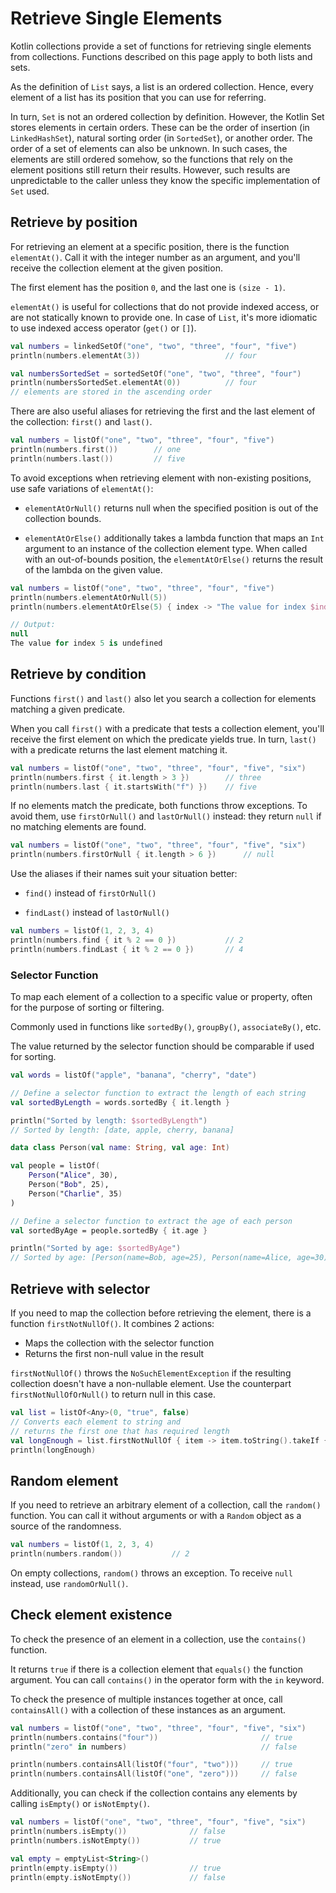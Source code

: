 # Retrieve Single Elements

Kotlin collections provide a set of functions for retrieving single elements from collections. Functions described on this page apply to both lists and sets.

As the definition of `List` says, a list is an ordered collection. Hence, every element of a list has its position that you can use for referring.

In turn, `Set` is not an ordered collection by definition. However, the Kotlin Set stores elements in certain orders. These can be the order of insertion (in `LinkedHashSet`), natural sorting order (in `SortedSet`), or another order. The order of a set of elements can also be unknown. In such cases, the elements are still ordered somehow, so the functions that rely on the element positions still return their results. However, such results are unpredictable to the caller unless they know the specific implementation of `Set` used.

## Retrieve by position

For retrieving an element at a specific position, there is the function `elementAt()`. Call it with the integer number as an argument, and you'll receive the collection element at the given position. 

The first element has the position `0`, and the last one is `(size - 1)`.

`elementAt()` is useful for collections that do not provide indexed access, or are not statically known to provide one. In case of `List`, it's more idiomatic to use indexed access operator (`get()` or `[]`).

```Kotlin
val numbers = linkedSetOf("one", "two", "three", "four", "five")
println(numbers.elementAt(3))                   // four

val numbersSortedSet = sortedSetOf("one", "two", "three", "four")
println(numbersSortedSet.elementAt(0))          // four
// elements are stored in the ascending order
```

There are also useful aliases for retrieving the first and the last element of the collection: `first()` and `last()`.

```Kotlin
val numbers = listOf("one", "two", "three", "four", "five")
println(numbers.first())        // one
println(numbers.last())         // five
```

To avoid exceptions when retrieving element with non-existing positions, use safe variations of `elementAt()`:

- `elementAtOrNull()` returns null when the specified position is out of the collection bounds.

- `elementAtOrElse()` additionally takes a lambda function that maps an `Int` argument to an instance of the collection element type. When called with an out-of-bounds position, the `elementAtOrElse()` returns the result of the lambda on the given value.

```Kotlin
val numbers = listOf("one", "two", "three", "four", "five")
println(numbers.elementAtOrNull(5))
println(numbers.elementAtOrElse(5) { index -> "The value for index $index is undefined"})

// Output:
null
The value for index 5 is undefined
```

## Retrieve by condition

Functions `first()` and `last()` also let you search a collection for elements matching a given predicate. 

When you call `first()` with a predicate that tests a collection element, you'll receive the first element on which the predicate yields true. In turn, `last()` with a predicate returns the last element matching it.

```Kotlin
val numbers = listOf("one", "two", "three", "four", "five", "six")
println(numbers.first { it.length > 3 })        // three
println(numbers.last { it.startsWith("f") })    // five
```

If no elements match the predicate, both functions throw exceptions. To avoid them, use `firstOrNull()` and `lastOrNull()` instead: they return `null` if no matching elements are found.

```Kotlin
val numbers = listOf("one", "two", "three", "four", "five", "six")
println(numbers.firstOrNull { it.length > 6 })      // null
```

Use the aliases if their names suit your situation better:

- `find()` instead of `firstOrNull()`

- `findLast()` instead of `lastOrNull()`

```Kotlin
val numbers = listOf(1, 2, 3, 4)
println(numbers.find { it % 2 == 0 })           // 2
println(numbers.findLast { it % 2 == 0 })       // 4
```

###  Selector Function

To map each element of a collection to a specific value or property, often for the purpose of sorting or filtering.

Commonly used in functions like `sortedBy()`, `groupBy()`, `associateBy()`, etc.

The value returned by the selector function should be comparable if used for sorting.

```Kotlin
val words = listOf("apple", "banana", "cherry", "date")

// Define a selector function to extract the length of each string
val sortedByLength = words.sortedBy { it.length }

println("Sorted by length: $sortedByLength")
// Sorted by length: [date, apple, cherry, banana]
```

```Kotlin
data class Person(val name: String, val age: Int)

val people = listOf(
    Person("Alice", 30),
    Person("Bob", 25),
    Person("Charlie", 35)
)

// Define a selector function to extract the age of each person
val sortedByAge = people.sortedBy { it.age }

println("Sorted by age: $sortedByAge")
// Sorted by age: [Person(name=Bob, age=25), Person(name=Alice, age=30), Person(name=Charlie, age=35)]
```

## Retrieve with selector

If you need to map the collection before retrieving the element, there is a function `firstNotNullOf()`. It combines 2 actions:
- Maps the collection with the selector function
- Returns the first non-null value in the result

`firstNotNullOf()` throws the `NoSuchElementException` if the resulting collection doesn't have a non-nullable element. Use the counterpart `firstNotNullOfOrNull()` to return null in this case.

```Kotlin
val list = listOf<Any>(0, "true", false)
// Converts each element to string and 
// returns the first one that has required length
val longEnough = list.firstNotNullOf { item -> item.toString().takeIf { it.length >= 4 } }
println(longEnough)
```

## Random element

If you need to retrieve an arbitrary element of a collection, call the `random()` function. You can call it without arguments or with a `Random` object as a source of the randomness.

```Kotlin
val numbers = listOf(1, 2, 3, 4)
println(numbers.random())           // 2
```

On empty collections, `random()` throws an exception. To receive `null` instead, use `randomOrNull()`.

## Check element existence

To check the presence of an element in a collection, use the `contains()` function. 

It returns `true` if there is a collection element that `equals()` the function argument. You can call `contains()` in the operator form with the `in` keyword.

To check the presence of multiple instances together at once, call `containsAll()` with a collection of these instances as an argument.

```Kotlin
val numbers = listOf("one", "two", "three", "four", "five", "six")
println(numbers.contains("four"))                       // true
println("zero" in numbers)                              // false

println(numbers.containsAll(listOf("four", "two")))     // true
println(numbers.containsAll(listOf("one", "zero")))     // false
```

Additionally, you can check if the collection contains any elements by calling `isEmpty()` or `isNotEmpty()`.

```Kotlin
val numbers = listOf("one", "two", "three", "four", "five", "six")
println(numbers.isEmpty())              // false
println(numbers.isNotEmpty())           // true

val empty = emptyList<String>()
println(empty.isEmpty())                // true
println(empty.isNotEmpty())             // false
```








